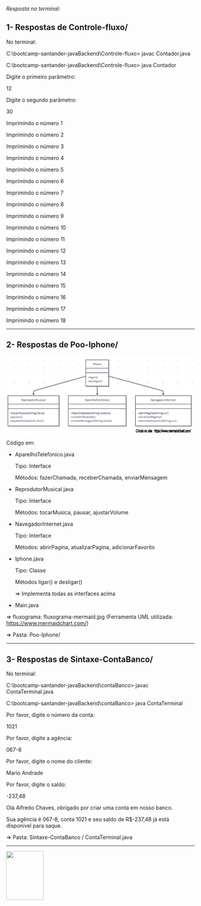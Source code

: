 *Resposta no terminal:*

## 1- Respostas de Controle-fluxo/

No terminal:

C:\bootcamp-santander-javaBackend\Controle-fluxo> javac Contador.java

C:\bootcamp-santander-javaBackend\Controle-fluxo> java Contador

Digite o primeiro parâmetro:

12

Digite o segundo parâmetro:

30

Imprimindo o número 1

Imprimindo o número 2

Imprimindo o número 3

Imprimindo o número 4

Imprimindo o número 5

Imprimindo o número 6

Imprimindo o número 7

Imprimindo o número 8

Imprimindo o número 9

Imprimindo o número 10

Imprimindo o número 11

Imprimindo o número 12

Imprimindo o número 13

Imprimindo o número 14

Imprimindo o número 15

Imprimindo o número 16

Imprimindo o número 17

Imprimindo o número 18

---------------------

## 2- Respostas de Poo-Iphone/

<img src="/Poo-Iphone/fluxograma-mermaid.jpg">

Código em:

- AparelhoTelefonico.java

	Tipo: Interface
	
 	Métodos: fazerChamada, receberChamada, enviarMensagem


- ReprodutorMusical.java
   
	Tipo: Interface

	Métodos: tocarMusica, pausar, ajustarVolume


- NavegadorInternet.java

	Tipo: Interface
 
	Métodos: abrirPagina, atualizarPagina, adicionarFavorito


- Iphone.java
  
	Tipo: Classe

	Métodos ligar() e desligar()

	=> Implementa todas as interfaces acima


- Main.java


=> fluxograma: fluxograma-mermaid.jpg (Ferramenta UML utilizada: https://www.mermaidchart.com/)

=> Pasta: Poo-Iphone/

-------------------------------

## 3- Respostas de Sintaxe-ContaBanco/

No terminal:

C:\bootcamp-santander-javaBackend\contaBanco> javac ContaTerminal.java

C:\bootcamp-santander-javaBackend\contaBanco> java ContaTerminal  

Por favor, digite o número da conta:

1021

Por favor, digite a agência:

067-8

Por favor, digite o nome do cliente:

Mario Andrade

Por favor, digite o saldo:

-237,48

Olá Alfredo Chaves, obrigado por criar uma conta em nosso banco.

Sua agência é 067-8, conta 1021 e seu saldo de R$-237,48 já está disponível para saque.


=> Pasta: Sintaxe-ContaBanco / ContaTerminal.java

----------------------------

<img src="https://solmorcillo.com.br/imgs_public/logo_SM.jpg" width="100px" height="130px">
